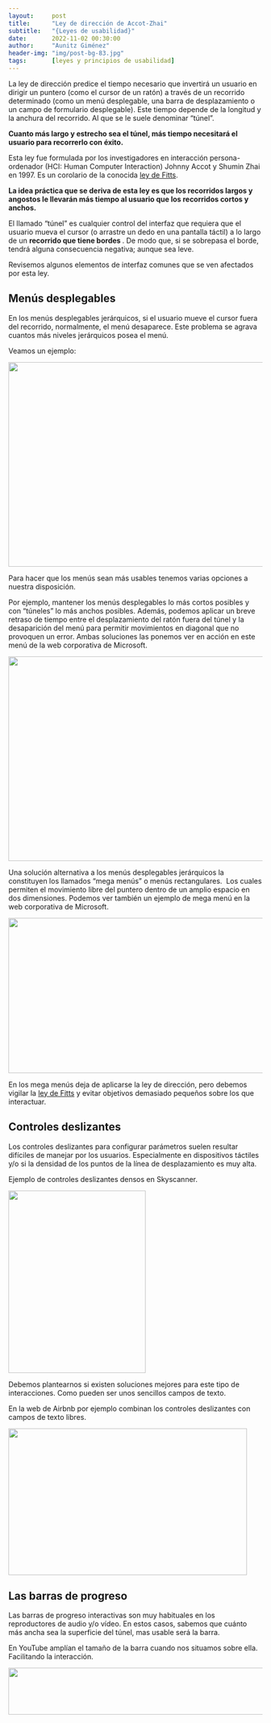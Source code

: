```yaml
---
layout:     post
title:      "Ley de dirección de Accot-Zhai"
subtitle:   "{Leyes de usabilidad}"
date:       2022-11-02 00:30:00
author:     "Aunitz Giménez"
header-img: "img/post-bg-83.jpg"
tags:       [leyes y principios de usabilidad]
---
```


<p>La ley de dirección predice el tiempo necesario que invertirá un usuario en dirigir un puntero (como el cursor de un ratón) a través de un recorrido determinado (como un menú desplegable, una barra de desplazamiento o un campo de formulario desplegable). Este tiempo depende de la longitud y la anchura del recorrido. Al que se le suele denominar “túnel”.</p>

<p><strong> Cuanto más largo y estrecho sea el túnel, más tiempo necesitará el usuario para recorrerlo con éxito. </strong></p>

<p>Esta ley fue formulada por los investigadores en interacción persona-ordenador (HCI: Human Computer Interaction) Johnny Accot y Shumin Zhai en 1997. Es un corolario de la conocida <a href="{{ site.baseurl }}{% post_url 2018-01-21-ley-01-ley-de-fitts %}"> ley de Fitts</a>.</p>

<p><strong> La idea práctica que se deriva de esta ley es que los recorridos largos y angostos le llevarán más tiempo al usuario que los recorridos cortos y anchos. </strong></p>
<p>El llamado “túnel” es cualquier control del interfaz que requiera que el usuario mueva el cursor (o arrastre un dedo en una pantalla táctil) a lo largo de un <strong> recorrido que tiene bordes </strong> . De modo que, si se sobrepasa el borde, tendrá alguna consecuencia negativa; aunque sea leve.</p>

<p>Revisemos algunos elementos de interfaz comunes que se ven afectados por esta ley.</p>

<h2>Menús desplegables</h2>

<p>En los menús desplegables jerárquicos, si el usuario mueve el cursor fuera del recorrido, normalmente, el menú desaparece. Este problema se agrava cuantos más niveles jerárquicos posea el menú.</p>

<p>Veamos un ejemplo:</p>

<p><img src="{{ site.baseurl }}/img/ley-de-direccion-01.gif" loading="lazy" alt="" width="720" height="406"></p>

<p>Para hacer que los menús sean más usables tenemos varias opciones a nuestra disposición.</p>

<p>Por ejemplo, mantener los menús desplegables lo más cortos posibles y con “túneles” lo más anchos posibles. Además, podemos aplicar un breve retraso de tiempo entre el desplazamiento del ratón fuera del túnel y la desaparición del menú para permitir movimientos en diagonal que no provoquen un error. Ambas soluciones las ponemos ver en acción en este menú de la web corporativa de Microsoft.</p>

<p><img src="{{ site.baseurl }}/img/ley-de-direccion-02.gif" loading="lazy" alt="" width="720" height="406"></p>

<p>Una solución alternativa a los menús desplegables jerárquicos la constituyen los llamados “mega menús” o menús rectangulares.  Los cuales permiten el movimiento libre del puntero dentro de un amplio espacio en dos dimensiones. Podemos ver también un ejemplo de mega menú en la web corporativa de Microsoft.</p>

<p><img src="{{ site.baseurl }}/img/ley-de-direccion-03.png" loading="lazy" alt="" width="720" height="308"></p>

<p>En los mega menús deja de aplicarse la ley de dirección, pero debemos vigilar la <a href="{{ site.baseurl }}{% post_url 2018-01-21-ley-01-ley-de-fitts %}"> ley de Fitts</a> y evitar objetivos demasiado pequeños sobre los que interactuar.</p>

<h2>Controles deslizantes</h2>

<p>Los controles deslizantes para configurar parámetros suelen resultar difíciles de manejar por los usuarios. Especialmente en dispositivos táctiles y/o si la densidad de los puntos de la línea de desplazamiento es muy alta.</p>

<p>Ejemplo de controles deslizantes densos en Skyscanner.</p>

<p><img src="{{ site.baseurl }}/img/ley-de-direccion-04.gif" loading="lazy" alt="" width="272" height="362"></p>

<p>Debemos plantearnos si existen soluciones mejores para este tipo de interacciones. Como pueden ser unos sencillos campos de texto.</p>

<p>En la web de Airbnb por ejemplo combinan los controles deslizantes con campos de texto libres.</p>

<p><img src="{{ site.baseurl }}/img/ley-de-direccion-05.png" loading="lazy" alt="" width="473" height="291"></p>

<h2>Las barras de progreso</h2>

<p>Las barras de progreso interactivas son muy habituales en los reproductores de audio y/o vídeo. En estos casos, sabemos que cuánto más ancha sea la superficie del túnel, mas usable será la barra.</p>

<p>En YouTube amplían el tamaño de la barra cuando nos situamos sobre ella. Facilitando la interacción.</p>

<p><img src="{{ site.baseurl }}/img/ley-de-direccion-06.gif" loading="lazy" alt="" width="622" height="93"></p>